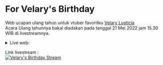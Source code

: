 # For Velary's Birthday
Web ucapan ulang tahun untuk vtuber favoritku [Velary Lusticia](https://www.youtube.com/c/VelaryLusticia)\
Acara Ulang tahunnya bakal diadakan pada tanggal 21 Mei 2022 jam 15.30 WIB di livestreamnya. 

<details> 
  <summary>Live web: </summary>
   https://nickyerlanggaz.github.io/velary-birthday/
</details>

Link livestream :\
[![Velary's Birthday Stream](https://img.youtube.com/vi/04G1i_Za_H8/0.jpg)](https://www.youtube.com/watch?v=04G1i_Za_H8) 

